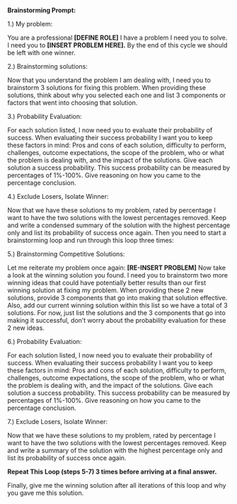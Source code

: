   **Brainstorming Prompt:**

1.) My problem: 

You are a professional **\[DEFINE ROLE\]** I have a problem I need you to solve. I need you to **\[INSERT PROBLEM HERE\].** By the end of this cycle we should be left with one winner. 

2.) Brainstorming solutions: 

Now that you understand the problem I am dealing with, I need you to brainstorm 3 solutions for fixing this problem. When providing these solutions, think about why you selected each one and list 3 components or factors that went into choosing that solution.

3.) Probability Evaluation: 

For each solution listed, I now need you to evaluate their probability of success. When evaluating their success probability I want you to keep these factors in mind: Pros and cons of each solution, difficulty to perform, challenges, outcome expectations, the scope of the problem, who or what the problem is dealing with, and the impact of the solutions. Give each solution a success probability. This success probability can be measured by percentages of 1%-100%. Give reasoning on how you came to the percentage conclusion. 

4.) Exclude Losers, Isolate Winner: 

Now that we have these solutions to my problem, rated by percentage I want to have the two solutions with the lowest percentages removed. Keep and write a condensed summary of the solution with the highest percentage only and list its probability of success once again. Then you need to start a brainstorming loop and run through this loop three times: 

5.) Brainstorming Competitive Solutions:

Let me reiterate my problem once again: **\[RE-INSERT PROBLEM\]** Now take a look at the winning solution you found. I need you to brainstorm two more winning ideas that could have potentially better results than our first winning solution at fixing my problem. When providing these 2 new solutions, provide 3 components that go into making that solution effective. Also, add our current winning solution within this list so we have a total of 3 solutions. For now, just list the solutions and the 3 components that go into making it successful, don’t worry about the probability evaluation for these 2 new ideas. 

6.) Probability Evaluation:

 For each solution listed, I now need you to evaluate their probability of success. When evaluating their success probability I want you to keep these factors in mind: Pros and cons of each solution, difficulty to perform, challenges, outcome expectations, the scope of the problem, who or what the problem is dealing with, and the impact of the solutions. Give each solution a success probability. This success probability can be measured by percentages of 1%-100%. Give reasoning on how you came to the percentage conclusion. 

7.) Exclude Losers, Isolate Winner:

 Now that we have these solutions to my problem, rated by percentage I want to have the two solutions with the lowest percentages removed. Keep and write a summary of the solution with the highest percentage only and list its probability of success once again. 

**Repeat This Loop (steps 5-7) 3 times before arriving at a final answer.** 

Finally, give me the winning solution after all iterations of this loop and why you gave me this solution.

